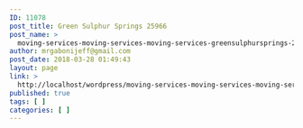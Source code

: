 ```yaml
---
ID: 11078
post_title: Green Sulphur Springs 25966
post_name: >
  moving-services-moving-services-moving-services-greensulphursprings-25966
author: mrgabonijeff@gmail.com
post_date: 2018-03-28 01:49:43
layout: page
link: >
  http://localhost/wordpress/moving-services-moving-services-moving-services-greensulphursprings-25966/
published: true
tags: [ ]
categories: [ ]
---
```


